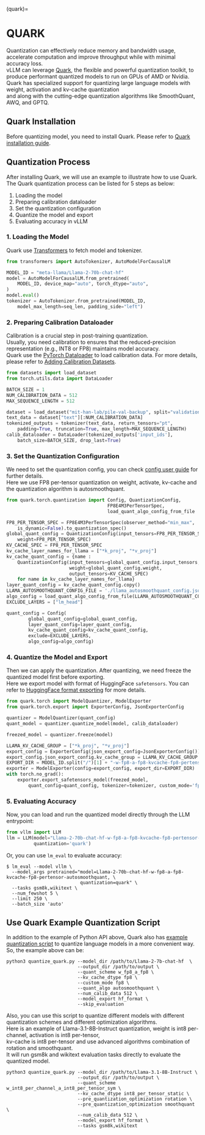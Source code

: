 (quark)=

# QUARK

Quantization can effectively reduce memory and bandwidth usage, accelerate computation and improve throughput while with minimal accuracy loss.  
vLLM can leverage [Quark](https://quark.docs.amd.com/latest/), the flexible and powerful quantization toolkit, to produce performant quantized models to run on GPUs of AMD or Nvidia.   
Quark has specialized support for quantizing large language models with weight, activation and kv-cache quantization  
and along with the cutting-edge quantization algorithms like SmoothQuant, AWQ, and GPTQ.

## Quark Installation

Before quantizing model, you need to install Quark. Please refer to [Quark installation guide](https://quark.docs.amd.com/latest/install.html).

## Quantization Process

After installing Quark, we will use an example to illustrate how to use Quark.  
The Quark quantization process can be listed for 5 steps as below:

1. Loading the model
2. Preparing calibration dataloader
3. Set the quantization configuration
4. Quantize the model and export
5. Evaluating accuracy in vLLM

### 1. Loading the Model

Quark use [Transformers](https://huggingface.co/docs/transformers/en/index) to fetch model and tokenizer.

```python
from transformers import AutoTokenizer, AutoModelForCausalLM

MODEL_ID = "meta-llama/Llama-2-70b-chat-hf"
model = AutoModelForCausalLM.from_pretrained(
    MODEL_ID, device_map="auto", torch_dtype="auto",
)
model.eval()
tokenizer = AutoTokenizer.from_pretrained(MODEL_ID,
    model_max_length=seq_len, padding_side="left")
```

### 2. Preparing Calibration Dataloader

Calibration is a crucial step in post-training quantization.  
Usually, you need calibration to ensures that the reduced-precision representation (e.g., INT8 or FP8) maintains model accuracy.  
Quark use the [PyTorch Dataloader](https://pytorch.org/tutorials/beginner/basics/data_tutorial.html) to load calibration data.
For more details, please refer to [Adding Calibration Datasets](https://quark.docs.amd.com/latest/pytorch/calibration_datasets.html).

```python
from datasets import load_dataset
from torch.utils.data import DataLoader

BATCH_SIZE = 1
NUM_CALIBRATION_DATA = 512
MAX_SEQUENCE_LENGTH = 512

dataset = load_dataset("mit-han-lab/pile-val-backup", split="validation")
text_data = dataset["text"][:NUM_CALIBRATION_DATA]
tokenized_outputs = tokenizer(text_data, return_tensors="pt",
    padding=True, truncation=True, max_length=MAX_SEQUENCE_LENGTH)
calib_dataloader = DataLoader(tokenized_outputs['input_ids'],
    batch_size=BATCH_SIZE, drop_last=True)
```

### 3. Set the Quantization Configuration

We need to set the quantization config, you can check [config user guide](https://quark.docs.amd.com/latest/pytorch/user_guide_config_description.html) for further details.  
Here we use FP8 per-tensor quantization on weight, activate, kv-cache and the quantization algorithm is autosmoothquant.

```python
from quark.torch.quantization import Config, QuantizationConfig, 
                                     FP8E4M3PerTensorSpec,
                                     load_quant_algo_config_from_file

FP8_PER_TENSOR_SPEC = FP8E4M3PerTensorSpec(observer_method="min_max",
    is_dynamic=False).to_quantization_spec()                                          
global_quant_config = QuantizationConfig(input_tensors=FP8_PER_TENSOR_SPEC,
    weight=FP8_PER_TENSOR_SPEC)
KV_CACHE_SPEC = FP8_PER_TENSOR_SPEC
kv_cache_layer_names_for_llama = ["*k_proj", "*v_proj"]
kv_cache_quant_config = {name :
    QuantizationConfig(input_tensors=global_quant_config.input_tensors,
                       weight=global_quant_config.weight,
                       output_tensors=KV_CACHE_SPEC)
    for name in kv_cache_layer_names_for_llama}
layer_quant_config = kv_cache_quant_config.copy()
LLAMA_AUTOSMOOTHQUANT_CONFIG_FILE = './llama_autosmoothquant_config.json'
algo_config = load_quant_algo_config_from_file(LLAMA_AUTOSMOOTHQUANT_CONFIG_FILE)
EXCLUDE_LAYERS = ["lm_head"]

quant_config = Config(
        global_quant_config=global_quant_config,
        layer_quant_config=layer_quant_config,
        kv_cache_quant_config=kv_cache_quant_config,
        exclude=EXCLUDE_LAYERS,
        algo_config=algo_config)
```

### 4. Quantize the Model and Export

Then we can apply the quantization. After quantizing, we need freeze the quantized model first before exporting.  
Here we export model with format of HuggingFace `safetensors`.
You can refer to [HuggingFace format exporting](https://quark.docs.amd.com/latest/pytorch/export/quark_export_hf.html) for more details. 

```python
from quark.torch import ModelQuantizer, ModelExporter
from quark.torch.export import ExporterConfig, JsonExporterConfig

quantizer = ModelQuantizer(quant_config)
quant_model = quantizer.quantize_model(model, calib_dataloader)

freezed_model = quantizer.freeze(model)

LLAMA_KV_CACHE_GROUP = ["*k_proj", "*v_proj"]
export_config = ExporterConfig(json_export_config=JsonExporterConfig())
export_config.json_export_config.kv_cache_group = LLAMA_KV_CACHE_GROUP
EXPORT_DIR = MODEL_ID.split("/")[1] + "-w-fp8-a-fp8-kvcache-fp8-pertensor-autosmoothquant"
exporter = ModelExporter(config=export_config, export_dir=EXPORT_DIR)
with torch.no_grad():
    exporter.export_safetensors_model(freezed_model,
        quant_config=quant_config, tokenizer=tokenizer, custom_mode='fp8')
```

### 5. Evaluating Accuracy

Now, you can load and run the quantized model directly through the LLM entrypoint:

```python
from vllm import LLM
llm = LLM(model="Llama-2-70b-chat-hf-w-fp8-a-fp8-kvcache-fp8-pertensor-autosmoothquant",
          quantization='quark')
```

Or, you can use `lm_eval` to evaluate accuracy:

```console
$ lm_eval --model vllm \
  --model_args pretrained="model=Llama-2-70b-chat-hf-w-fp8-a-fp8-kvcache-fp8-pertensor-autosmoothquant, \
                           quantization=quark" \
  --tasks gsm8k,wikitext \
  --num_fewshot 5 \
  --limit 250 \
  --batch_size 'auto'
```

## Use Quark Example Quantization Script
In addition to the example of Python API above, Quark also has [example quantization script](https://quark.docs.amd.com/latest/pytorch/example_quark_torch_llm_ptq.html) to quantize language models in a more convenient way.  
So, the example above can be:
```console
python3 quantize_quark.py --model_dir /path/to/Llama-2-7b-chat-hf  \
                          --output_dir /path/to/output \
                          --quant_scheme w_fp8_a_fp8 \
                          --kv_cache_dtype fp8 \
                          --custom_mode fp8 \
                          --quant_algo autosmoothquant \
                          --num_calib_data 512 \
                          --model_export hf_format \
                          --skip_evaluation
```
Also, you can use this script to quantize different models with different quantization schemes and different optimization algorithms.  
Here is an example of Llama-3.1-8B-Instruct quantization, weight is int8 per-channel, activation is int8 per-tensor,  
kv-cache is int8 per-tensor and use advanced algorithms
combination of rotation and smoothquant.  
It will run gsm8k and wikitext evaluation tasks directly to evaluate the quantized model.

```console
python3 quantize_quark.py --model_dir /path/to/Llama-3.1-8B-Instruct \
                          --output_dir /path/to/output \
                          --quant_scheme w_int8_per_channel_a_int8_per_tensor_sym \
                          --kv_cache_dtype int8_per_tensor_static \
                          --pre_quantization_optimization rotation \
                          --pre_quantization_optimization smoothquant \
                          --num_calib_data 512 \
                          --model_export hf_format \
                          --tasks gsm8k,wikitext
```
